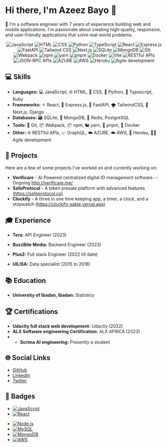 # Hi there, I'm Azeez Bayo 👋

🚀 I'm a software engineer with 7 years of experience building web and mobile applications. I'm passionate about creating high-quality, responsive, and user-friendly applications that solve real-world problems.

<div align = "center">
  
![JavaScript](https://img.shields.io/badge/-JavaScript-F7DF1E?style=flat-square&logo=javascript&logoColor=white)
![HTML](https://img.shields.io/badge/-HTML-E34F26?style=flat-square&logo=html5&logoColor=white)
![CSS](https://img.shields.io/badge/-CSS-1572B6?style=flat-square&logo=css3&logoColor=white)
![Python](https://img.shields.io/badge/-Python-3776AB?style=flat-square&logo=python&logoColor=white)
![TypeScript](https://img.shields.io/badge/-TypeScript-007ACC?style=flat-square&logo=typescript&logoColor=white)
![React](https://img.shields.io/badge/-React-61DAFB?style=flat-square&logo=react&logoColor=white)
![Express.js](https://img.shields.io/badge/-Express.js-000000?style=flat-square&logo=express&logoColor=white)
![FastAPI](https://img.shields.io/badge/-FastAPI-009688?style=flat-square&logo=fastapi&logoColor=white)
![Tailwind CSS](https://img.shields.io/badge/-Tailwind%20CSS-38B2AC?style=flat-square&logo=tailwind-css&logoColor=white)
![Next.js](https://img.shields.io/badge/-Next.js-000000?style=flat-square&logo=next.js&logoColor=white)
![SQLite](https://img.shields.io/badge/-SQLite-003B57?style=flat-square&logo=sqlite&logoColor=white)
![MongoDB](https://img.shields.io/badge/-MongoDB-47A248?style=flat-square&logo=mongodb&logoColor=white)
![Git](https://img.shields.io/badge/-Git-F05032?style=flat-square&logo=git&logoColor=white)
![Webpack](https://img.shields.io/badge/-Webpack-8DD6F9?style=flat-square&logo=webpack&logoColor=white)
![npm](https://img.shields.io/badge/-npm-CB3837?style=flat-square&logo=npm&logoColor=white)
![yarn](https://img.shields.io/badge/-yarn-2C8EBB?style=flat-square&logo=yarn&logoColor=white)
![pnpm](https://img.shields.io/badge/-pnpm-3EAF7C?style=flat-square&logo=pnpm&logoColor=white)
![Docker](https://img.shields.io/badge/-Docker-2496ED?style=flat-square&logo=docker&logoColor=white)
![Vite](https://img.shields.io/badge/-Vite-646CFF?style=flat-square&logo=vite&logoColor=white)
![RESTful APIs](https://img.shields.io/badge/-RESTful%20APIs-FF5733?style=flat-square&logoColor=white)
![JSON-RPC APIs](https://img.shields.io/badge/-JSON--RPC%20APIs-FF5733?style=flat-square&logoColor=white)
![AZURE](https://img.shields.io/badge/-AZURE-0089D6?style=flat-square&logo=microsoft-azure&logoColor=white)
![AWS](https://img.shields.io/badge/-AWS-232F3E?style=flat-square&logo=amazon-aws&logoColor=white)
![Heroku](https://img.shields.io/badge/-Heroku-430098?style=flat-square&logo=heroku&logoColor=white)
![Agile development](https://img.shields.io/badge/-Agile%20development-2C2D72?style=flat-square&logoColor=white)
  
</div>



## 💻 Skills

- **Languages:** 💻 JavaScript, 🌐 HTML, 🎨 CSS, 🐍 Python, 💼 Typescript, Ruby
- **Frameworks:** ⚛️ React, 🚀 Express.js, 🐍 FastAPI, 🌪️ TailwindCSS, 🔺 Next.js, Django 
- **Databases:** 🗃️ SQLite, 🍃 MongoDB, 🚀 Redis, PostgreSQL
- **Tools:** 🐙 Git, 📦 Webpack, 📦 npm, 🐿️ yarn, 🌱 pnpm, 🐳 Docker
- **Other:** 🌐 RESTful APIs, 📈 GraphQL, ☁️ AZURE, ☁️ AWS, 🚀 Heroku, 🏃‍♀️ Agile development 

## 🔨 Projects

Here are a few of some projects I've worked on and currently working on:
- **Verificare** - AI Powered centralized digital ID management software.--Ongoing http://verificare.me/
- **SafeProtocol** - A token presale platform with advanced features (https://safeprotocol.co).
- **Clockify** - A three in one time keeping app; a timer, a clock, and a stopwatch (https://clockify-sable.vercel.app)

## 🎓 Experience

- **Tera:** API Engineer (2023)
<!--     - Description of responsibilities and achievements. -->
- **BuzzBite Media:** Backend Engineer (2023)
<!--     - Description of responsibilities and achievements. -->
- **Plus2:** Full stack Engineer (2022 till date)
<!--     - Description of responsibilities and achievements. -->
- **UILISA:** Data specialist (2015 to 2018)
	

## 📚 Education

- **University of Ibadan, Ibadan:** Statistics
<!-- - **University Name:** Degree Name (Graduation Year) -->

## 🏆 Certifications

- **Udacity full stack web development:** Udacity (2022)
- **ALX Software engineering Certification:** ALX AFRICA (2023)
- - **Scrima AI engineering:** Presently a student


## 🌐 Social Links

- [GitHub](https://github.com/AzeezBayo)
- [LinkedIn](https://www.linkedin.com/in/azeezbayo)
- [Twitter](https://twitter.com/RealAzeezBayo)

## 🔖 Badges

- [![JavaScript](https://img.shields.io/badge/-JavaScript-F7DF1E?style=flat-square&logo=javascript&logoColor=black)](https://www.javascript.com/)
- [![React](https://img.shields.io/badge/-React-61DAFB?style=flat-square&logo=react&logoColor=white)](https://reactjs.org/)
<!-- - [![Angular](https://img.shields.io/badge/-Angular-DD0031?style=flat-square&logo=angular&logoColor=white)](https://angular.io/) -->
<!-- - [![Vue.js](https://img.shields.io/badge/-Vue.js-4FC08D?style=flat-square&logo=vue.js&logoColor=white)](https://vuejs.org/) -->
- [![Node.js](https://img.shields.io/badge/-Node.js-339933?style=flat-square&logo=node.js&logoColor=white)](https://nodejs.org/)
- [![MySQL](https://img.shields.io/badge/-MySQL-4479A1?style=flat-square&logo=mysql&logoColor=white)](https://www.mysql.com/)
- [![MongoDB](https://img.shields.io/badge/-MongoDB-47A248?style=flat-square&logo=mongodb&logoColor=white)](https://www.mongodb.com/)
- [![AWS](https://img.shields.io/badge/-AWS-232F3E?style=flat-square&logo=amazon-aws&logoColor=white)](https://aws.amazon.com/)
